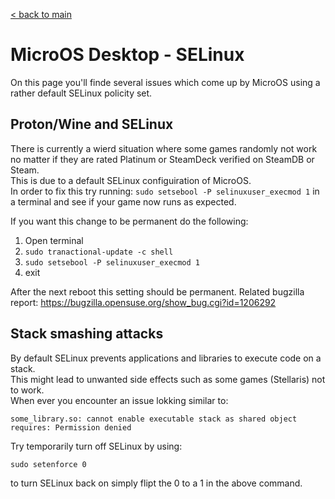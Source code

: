 [< back to main](README.md)

# MicroOS Desktop - SELinux
On this page you'll finde several issues which come up by MicroOS using a rather default SELinux policity set.

## Proton/Wine and SELinux
There is currently a wierd situation where some games randomly not work no matter if they are rated Platinum or SteamDeck verified on SteamDB or Steam.  
This is due to a default SELinux configuiration of MicroOS.  
In order to fix this try running: `sudo setsebool -P selinuxuser_execmod 1` in a terminal and see if your game now runs as expected.  

If you want this change to be permanent do the following:

1) Open terminal  
2) `sudo tranactional-update -c shell`  
3) `sudo setsebool -P selinuxuser_execmod 1`  
4) exit

After the next reboot this setting should be permanent.
Related bugzilla report: https://bugzilla.opensuse.org/show_bug.cgi?id=1206292

## Stack smashing attacks
By default SELinux prevents applications and libraries to execute code on a stack.  
This might lead to unwanted side effects such as some games (Stellaris) not to work.  
When ever you encounter an issue lokking similar to:  

```
some_library.so: cannot enable executable stack as shared object requires: Permission denied
```

Try temporarily turn off SELinux by using:

```
sudo setenforce 0
```

to turn SELinux back on simply flipt the 0 to a 1 in the above command.
